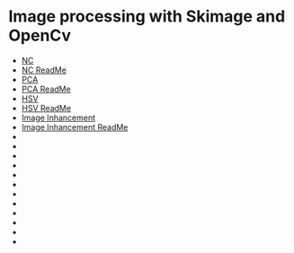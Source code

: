 # Image processing with Skimage and OpenCv
- [NC](https://github.com/MohammadMahdiOmid/Virtual-Irrigation/blob/master/Image_processing/NC/necCDF4.ipynb)
- [NC ReadMe](https://github.com/MohammadMahdiOmid/Virtual-Irrigation/blob/master/Image_processing/NC/NC.md)
- [PCA](https://github.com/MohammadMahdiOmid/Virtual-Irrigation/blob/master/Image_processing/PCA_algorithm/pca.ipynb)
- [PCA ReadMe](https://github.com/MohammadMahdiOmid/Virtual-Irrigation/blob/master/Image_processing/PCA_algorithm/PCA_algorithm.md)
- [HSV](https://github.com/MohammadMahdiOmid/Virtual-Irrigation/blob/master/Image_processing/hsv/hsv_file.ipynb)
- [HSV ReadMe](https://github.com/MohammadMahdiOmid/Virtual-Irrigation/blob/master/Image_processing/hsv/hsv.md)
- [Image Inhancement](https://github.com/MohammadMahdiOmid/Virtual-Irrigation/blob/master/Image_processing/image_inhancement/histograms.ipynb)
- [Image Inhancement ReadMe](https://github.com/MohammadMahdiOmid/Virtual-Irrigation/blob/master/Image_processing/image_inhancement/image_inhancement.md)
- []()
- []()
- []()
- []()
- []()
- []()
- []()
- []()
- []()
- []()
- []()
- []()
















